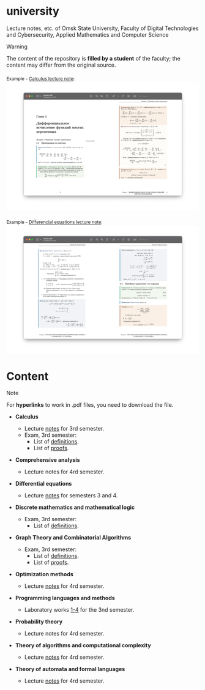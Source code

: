# university
Lecture notes, etc. of Omsk State University, Faculty of Digital Technologies and Cybersecurity, Applied Mathematics and Computer Science

> [!WARNING]
> The content of the repository is **filled by a student** of the faculty; the content may differ from the original source.

<sub>Example - [Calculus lecture note](https://github.com/zibliclub/university/blob/master/calculus/lecture-notes/master.pdf):<sub>
![Example](examples-of-notes/calculus-example.png "Example")

<sub>Example - [Differencial equations lecture note](https://github.com/zibliclub/university/blob/master/differential-equations/lecture-notes/master.pdf):<sub>
![Example](examples-of-notes/differencial-equations-example.png "Example")

# Content

> [!NOTE] 
> For **hyperlinks** to work in .pdf files, you need to download the file.

- **Calculus**
  - Lecture [notes](calculus/lecture-notes/master.pdf) for 3rd semester.
  - Exam, 3rd semester:
    - List of [definitions](calculus/session/3rd-semester/admission/master.pdf).
    - List of [proofs](calculus/session/3rd-semester/proof/master.pdf).
   
- **Comprehensive analysis**
  - Lecture notes for 4rd semester.
   
- **Differential equations**
  - Lecture [notes](differential-equations/lecture-notes/master.pdf) for semesters 3 and 4.
   
- **Discrete mathematics and mathematical logic**
  - Exam, 3rd semester:
    - List of [definitions](dmml/session/3rd-semester/master.pdf).
   
- **Graph Theory and Combinatorial Algorithms**
  - Exam, 3rd semester:
    - List of [definitions](gtca/session/3rd-semester/first-phase/master.pdf).
    - List of [proofs](gtca/session/3rd-semester/second-phase/master.pdf).
   
- **Optimization methods**
  - Lecture [notes](optimization-methods/lecture-notes/master.pdf) for 4rd semester.
   
- **Programming languages and methods**
  - Laboratory works [1-4](plm/3rd-semester) for the 3nd semester.
   
- **Probability theory**
  - Lecture notes for 4rd semester.
   
- **Theory of algorithms and computational complexity**
  - Lecture [notes](tacc/lecture-notes/master.pdf) for 4rd semester.
   
- **Theory of automata and formal languages**
  - Lecture [notes](tafl/lecture-notes/master.pdf) for 4rd semester.

